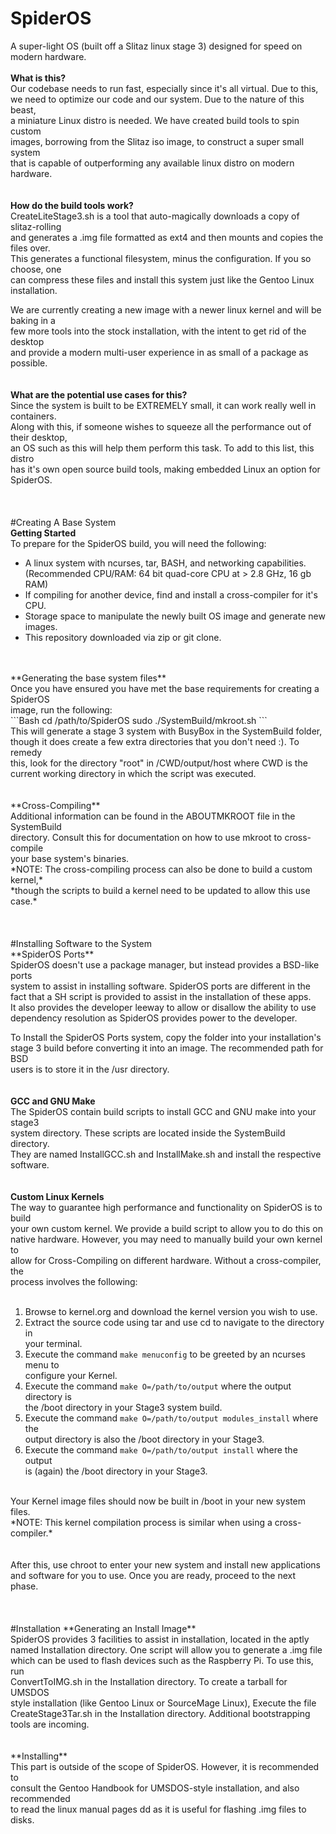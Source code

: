 # SpiderOS
A super-light OS (built off a Slitaz linux stage 3) designed for speed on modern hardware.
</br></br>
**What is this?**</br>
Our codebase needs to run fast, especially since it's all virtual. Due to this, </br>
we need to optimize our code and our system. Due to the nature of this beast, </br>
a miniature Linux distro is needed. We have created build tools to spin custom </br>
images, borrowing from the Slitaz iso image, to construct a super small system </br>
that is capable of outperforming any available linux distro on modern hardware. </br>
</br>
</br>
**How do the build tools work?** </br>
CreateLiteStage3.sh is a tool that auto-magically downloads a copy of slitaz-rolling</br>
and generates a .img file formatted as ext4 and then mounts and copies the files over.</br>
This generates a functional filesystem, minus the configuration. If you so choose, one</br>
can compress these files and install this system just like the Gentoo Linux installation.</br>

We are currently creating a new image with a newer linux kernel and will be baking in a </br>
few more tools into the stock installation, with the intent to get rid of the desktop </br>
and provide a modern multi-user experience in as small of a package as possible. </br>
</br>
</br>
**What are the potential use cases for this?**</br>
Since the system is built to be EXTREMELY small, it can work really well in containers.</br>
Along with this, if someone wishes to squeeze all the performance out of their desktop,</br>
an OS such as this will help them perform this task. To add to this list, this distro </br>
has it's own open source build tools, making embedded Linux an option for SpiderOS. </br>
</br>
</br>
</br>
#Creating A Base System
</br>
**Getting Started** </br>
To prepare for the SpiderOS build, you will need the following:</br>
- A linux system with ncurses, tar, BASH, and networking capabilities. </br>
  (Recommended CPU/RAM: 64 bit quad-core CPU at > 2.8 GHz, 16 gb RAM)
- If compiling for another device, find and install a cross-compiler for it's CPU. </br>
- Storage space to manipulate the newly built OS image and generate new images.</br>
- This repository downloaded via zip or git clone.
</br>
</br>
**Generating the base system files** </br>
Once you have ensured you have met the base requirements for creating a SpiderOS </br>
image, run the following: </br>
```Bash
cd /path/to/SpiderOS
sudo ./SystemBuild/mkroot.sh
```
</br>
This will generate a stage 3 system with BusyBox in the SystemBuild folder, </br>
though it does create a few extra directories that you don't need :). To remedy </br>
this, look for the directory "root" in /CWD/output/host where CWD is the </br>
current working directory in which the script was executed. </br>
</br>
</br>
**Cross-Compiling** </br>
Additional information can be found in the ABOUTMKROOT file in the SystemBuild </br>
directory. Consult this for documentation on how to use mkroot to cross-compile </br>
your base system's binaries. </br>
*NOTE: The cross-compiling process can also be done to build a custom kernel,* </br>
*though the scripts to build a kernel need to be updated to allow this use case.* </br>
</br>
</br>
</br>
#Installing Software to the System
</br>
**SpiderOS Ports** </br>
SpiderOS doesn't use a package manager, but instead provides a BSD-like ports </br>
system to assist in installing software. SpiderOS ports are different in the </br>
fact that a SH script is provided to assist in the installation of these apps. </br>
It also provides the developer leeway to allow or disallow the ability to use </br>
dependency resolution as SpiderOS provides power to the developer. </br>

To Install the SpiderOS Ports system, copy the folder into your installation's </br>
stage 3 build before converting it into an image. The recommended path for BSD </br>
users is to store it in the /usr directory. </br>
</br>
</br>
**GCC and GNU Make** </br>
The SpiderOS contain build scripts to install GCC and GNU make into your stage3 </br>
system directory. These scripts are located inside the SystemBuild directory. </br>
They are named InstallGCC.sh and InstallMake.sh and install the respective </br>
software.</br>
</br>
</br>
**Custom Linux Kernels** </br>
The way to guarantee high performance and functionality on SpiderOS is to build </br>
your own custom kernel. We provide a build script to allow you to do this on </br>
native hardware. However, you may need to manually build your own kernel to </br>
allow for Cross-Compiling on different hardware. Without a cross-compiler, the </br>
process involves the following: </br>
</br>
1) Browse to kernel.org and download the kernel version you wish to use.
2) Extract the source code using tar and use cd to navigate to the directory in </br>
   your terminal.
3) Execute the command `make menuconfig` to be greeted by an ncurses menu to </br>
   configure your Kernel.
4) Execute the command `make O=/path/to/output` where the output directory is </br>
   the /boot directory in your Stage3 system build.
5) Execute the command `make O=/path/to/output modules_install` where the </br>
   output directory is also the /boot directory in your Stage3.
6) Execute the command `make O=/path/to/output install` where the output </br>
   is (again) the /boot directory in your Stage3. </br>
</br>
Your Kernel image files should now be built in /boot in your new system files. </br>
*NOTE: This kernel compilation process is similar when using a cross-compiler.* </br>
</br>
</br>
After this, use chroot to enter your new system and install new applications </br>
and software for you to use. Once you are ready, proceed to the next phase. </br>
</br>
</br>
</br>
#Installation
**Generating an Install Image** </br>
SpiderOS provides 3 facilities to assist in installation, located in the aptly </br>
named Installation directory. One script will allow you to generate a .img file </br>
which can be used to flash devices such as the Raspberry Pi. To use this, run </br>
ConvertToIMG.sh in the Installation directory. To create a tarball for UMSDOS </br>
style installation (like Gentoo Linux or SourceMage Linux), Execute the file </br>
CreateStage3Tar.sh in the Installation directory. Additional bootstrapping </br>
tools are incoming. </br>
</br>
</br>
**Installing** </br>
This part is outside of the scope of SpiderOS. However, it is recommended to </br>
consult the Gentoo Handbook for UMSDOS-style installation, and also recommended </br>
to read the linux manual pages dd as it is useful for flashing .img files to </br>
disks. </br>
